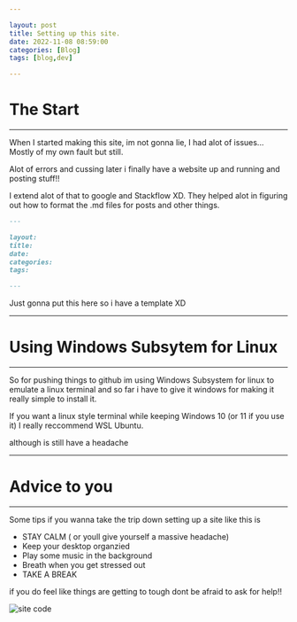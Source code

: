 ```yaml
---

layout: post
title: Setting up this site.
date: 2022-11-08 08:59:00 
categories: [Blog]
tags: [blog,dev]

---
```


# The Start
----
When I started making this site, im not gonna lie, I had alot of issues...
Mostly of my own fault but still.

Alot of errors and cussing later i finally have a website up and running and posting stuff!!

I extend alot of that to google and Stackflow XD.
They helped alot in figuring out how to format the .md files for posts and other things.

```markdown
---

layout: 
title: 
date: 
categories: 
tags: 

---
```

Just gonna put this here so i have a template XD



---

# Using Windows Subsytem for Linux
---

So for pushing things to github im using Windows Subsystem for linux to emulate a linux terminal and so far i have to give it windows for making it really simple to install it. 


If you want a linux style terminal while keeping Windows 10 (or 11 if you use it) I really reccommend WSL Ubuntu.

although is still have a headache

---
# Advice to you
---
Some tips if you wanna take the trip down setting up a site like this is 
* STAY CALM ( or youll give yourself a massive headache)
* Keep your desktop organzied
* Play some music in the background
* Breath when you get stressed out
* TAKE A BREAK


if you do feel like things are getting to tough dont be afraid to ask for help!!


![site code](picture.png) 